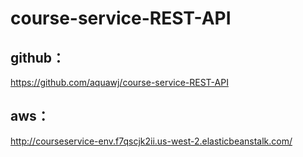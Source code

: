 # course-service-REST-API
## github：
https://github.com/aquawj/course-service-REST-API
## aws：
http://courseservice-env.f7qscjk2ii.us-west-2.elasticbeanstalk.com/
